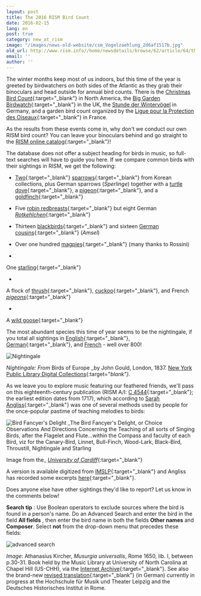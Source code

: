 ```yaml
---
layout: post
title: The 2016 RISM Bird Count
date: 2016-02-15
lang: en
post: true
category: new_at_rism
image: "/images/news-old-website/csm_Vogelzaehlung_2d6af1517b.jpg"
old_url: http://www.rism.info//home/newsdetails/browse/62/article/64/the-2016-rism-bird-count.html
email: ''
author: ''
---
```


The winter months keep most of us indoors, but this time of the year is greeted by birdwatchers on both sides of the Atlantic as they grab their binoculars and head outside for annual bird counts. There is the [Christmas Bird Count](http://www.audubon.org/conservation/science/christmas-bird-count){:target="_blank"} in North America, the [Big Garden Birdwatch](https://www.rspb.org.uk/birdwatch/){:target="_blank"} in the UK, the [Stunde der Wintervögel](http://www.nabu.de/aktionenundprojekte/stundederwintervoegel/ "external-link-new-window") in Germany, and a garden bird count organized by the [Ligue pour la Protection des Oiseaux](https://www.lpo.fr/actualites/les-30-et-31-janvier-2016-4e-edition-du-comptage-national-des-oiseaux-des-jardins){:target="_blank"} in France.

As the results from these events come in, why don't we conduct our own RISM bird count? You can leave your binoculars behind and go straight to the [RISM online catalog](https://opac.rism.info/metaopac/start.do?View=rism){:target="_blank"}!

The database does not offer a subject heading for birds in music, so full-text searches will have to guide you here. If we compare common birds with their sightings in RISM, we get the following:

- [Two](https://opac.rism.info/search?id=350000332){:target="_blank"} [sparrows](https://opac.rism.info/search?id=350001256){:target="_blank"} from Korean collections, plus German sparrows (_Sperlinge_) together with a [turtle dove](https://opac.rism.info/search?id=220033222){:target="_blank"}, a [pigeon](https://opac.rism.info/search?id=301005537){:target="_blank"}, and a [goldfinch](https://opac.rism.info/search?id=452517826){:target="_blank"}

- Five [robin redbreasts](https://opac.rism.info/search?View=rism&q=robin&q=red&q=breast){:target="_blank"} but eight German [_Rotkehlchen_](https://opac.rism.info/search?View=rism&q=Rotkehlchen){:target="_blank"}

- Thirteen [blackbirds](https://opac.rism.info/search?View=rism&q=blackbird){:target="_blank"} and sixteen [German cousins](https://opac.rism.info/search?View=rism&q=amsel){:target="_blank"} (_Amsel_)

- Over one hundred [magpies](https://opac.rism.info/search?View=rism&q=elster){:target="_blank"} (many thanks to Rossini)

-

One [starling](https://opac.rism.info/search?id=00000990042495){:target="_blank"}

-

A flock of [thrush](https://opac.rism.info/search?View=rism&q=thrush){:target="_blank"}, [cuckoo](https://opac.rism.info/search?View=rism&q=cuckoo){:target="_blank"}, and French [_pigeons_](https://opac.rism.info/search?View=rism&q=pigeons){:target="_blank"}

-

A [wild goose](https://opac.rism.info/search?id=350000507){:target="_blank"}


The most abundant species this time of year seems to be the nightingale, if you total all sightings in [English](https://opac.rism.info/search?View=rism&q=Nightingale){:target="_blank"}, [German](https://opac.rism.info/search?View=rism&q=nachtigall){:target="_blank"}, and [French](https://opac.rism.info/search?View=rism&q=rossignol "external-link-new-window") - well over 800!

![Nightingale](http://rism.info/resources-old-website/news/Vogelzaehlung_nightingale.JPG)

_Nightingale: From_ Birds of Europe _by John Gould, London, 1837. [New York Public Library Digital Collections](http://digitalcollections.nypl.org/items/510d47d9-7491-a3d9-e040-e00a18064a99){:target="_blank"}._

As we leave you to explore music featuring our feathered friends, we'll pass on this eighteenth-century publication (RISM A/I: [C 4544](https://opac.rism.info/search?id=00000990011878){:target="_blank"}; the earliest edition dates from 1717), which according to [Sarah Angliss](http://www.sarahangliss.com/talks/birdfancyersdelightnotes){:target="_blank"} was one of several methods used by people for the once-popular pastime of teaching melodies to birds:

![Bird Fancyer's Delight](http://rism.info/resources-old-website/news/Vogelzaehlung_bird_fancyers.jpg)
_The Bird Fancyer's Delight, or Choice Observations And Directions Concerning the Teaching of all sorts of Singing Birds, after the Flagelet and Flute...within the Compass and faculty of each Bird, viz for the Canary-Bird, Linnet, Bull-Finch, Wood-Lark, Black-Bird, Throustill, Nightingale and Starling

Image from the_
[_University of Cardiff_](http://www.cardiff.ac.uk/insrv/libraries/scolar/digital/music.html){:target="_blank"}


A version is available digitized from [IMSLP](http://imslp.org/wiki/The_Bird_Fancyer's_Delight_%28Walsh,_John%29){:target="_blank"} and Angliss has recorded some excerpts [here](https://soundcloud.com/spacedoguk/sets/the-bird-fancyers-delight){:target="_blank"}.

Does anyone else have other sightings they'd like to report? Let us know in the comments below!

**Search tip** : Use Boolean operators to exclude sources where the bird is found in a person's name. Do an Advanced Search and enter the bird in the field **All fields** , then enter the bird name in both the fields **Other names** and **Composer**. Select **not** from the drop-down menu that precedes these fields:

![advanced search](http://rism.info/resources-old-website/news/Vogelzaehlung_opac.jpg)

_Image_: Athanasius Kircher, _Musurgia universalis_, Rome 1650, lib. I, between p.30-31. Book held by the Music Library at University of North Carolina at Chapel Hill (US-CHH), via the [Internet Archive](https://archive.org/details/athanasiikircherkirc){:target="_blank"}.
See also the brand-new [revised translation](http://www.hmt-leipzig.de/home/fachrichtungen/institut-fuer-musikwissenschaft/forschung/musurgia-universalis/){:target="_blank"} (in German) currently in progress at the Hochschule für Musik und Theater Leipzig and the Deutsches Historisches Institut in Rome.

